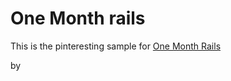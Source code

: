 # One Month rails

This is the pinteresting sample for 
[One Month Rails](http://onemonthrails.com)

by 